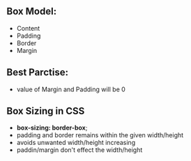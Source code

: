 ## Box Model:
- Content
- Padding
- Border
- Margin


## Best Parctise:
- value of Margin and Padding will be 0


## Box Sizing in CSS
- **box-sizing: border-box**;
 - padding and border remains within the given width/height
 - avoids unwanted width/height increasing
 - paddin/margin don't effect the width/height